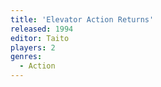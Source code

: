 ```yaml
---
title: 'Elevator Action Returns'
released: 1994
editor: Taito
players: 2
genres:
  - Action
---
```

